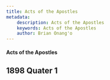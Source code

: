 ```yaml
---
title: Acts of the Apostles
metadata:
    description: Acts of the Apostles
    keywords: Acts of the Apostles
    author: Brian Onang'o
---
```


#### Acts of the Apostles

## 1898 Quater 1

